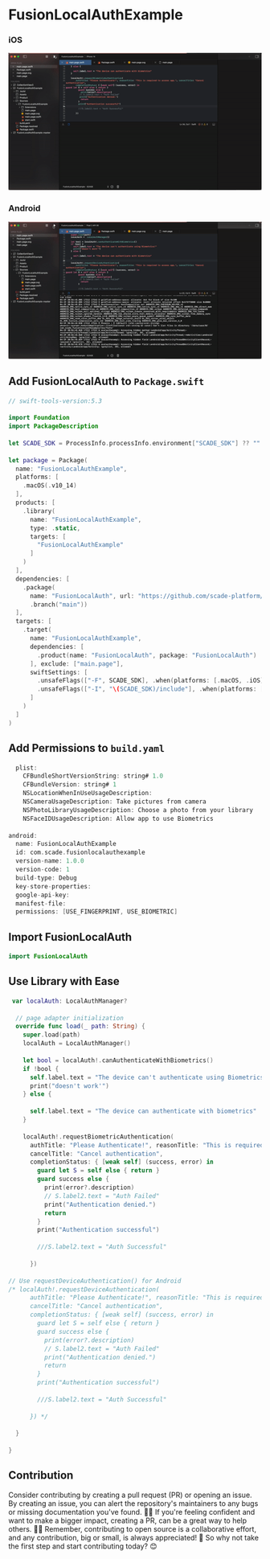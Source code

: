# FusionLocalAuthExample


### iOS
![ios_localauth](/screenshots/ios_localauth.gif) 


### Android
![android_localauath](/screenshots/android_localauth.gif) 


## Add FusionLocalAuth to `Package.swift`

```swift
// swift-tools-version:5.3

import Foundation
import PackageDescription

let SCADE_SDK = ProcessInfo.processInfo.environment["SCADE_SDK"] ?? ""

let package = Package(
  name: "FusionLocalAuthExample",
  platforms: [
    .macOS(.v10_14)
  ],
  products: [
    .library(
      name: "FusionLocalAuthExample",
      type: .static,
      targets: [
        "FusionLocalAuthExample"
      ]
    )
  ],
  dependencies: [
    .package(
      name: "FusionLocalAuth", url: "https://github.com/scade-platform/FusionLocalAuth.git",
      .branch("main"))
  ],
  targets: [
    .target(
      name: "FusionLocalAuthExample",
      dependencies: [
        .product(name: "FusionLocalAuth", package: "FusionLocalAuth")
      ], exclude: ["main.page"],
      swiftSettings: [
        .unsafeFlags(["-F", SCADE_SDK], .when(platforms: [.macOS, .iOS])),
        .unsafeFlags(["-I", "\(SCADE_SDK)/include"], .when(platforms: [.android])),
      ]
    )
  ]
)


```


## Add Permissions to `build.yaml`

```swift
  plist:
    CFBundleShortVersionString: string# 1.0
    CFBundleVersion: string# 1
    NSLocationWhenInUseUsageDescription:
    NSCameraUsageDescription: Take pictures from camera
    NSPhotoLibraryUsageDescription: Choose a photo from your library
    NSFaceIDUsageDescription: Allow app to use Biometrics

android:
  name: FusionLocalAuthExample
  id: com.scade.fusionlocalauthexample
  version-name: 1.0.0
  version-code: 1
  build-type: Debug
  key-store-properties:
  google-api-key:
  manifest-file:
  permissions: [USE_FINGERPRINT, USE_BIOMETRIC]


```


## Import FusionLocalAuth

```swift
import FusionLocalAuth
```

## Use Library with Ease

```Swift
 var localAuth: LocalAuthManager?

  // page adapter initialization
  override func load(_ path: String) {
    super.load(path)
    localAuth = LocalAuthManager()

    let bool = localAuth!.canAuthenticateWithBiometrics()
    if !bool {
      self.label.text = "The device can't authenticate using Biometrics!"
      print("doesn't work'")
    } else {

      self.label.text = "The device can authenticate with biometrics"
    }

    localAuth!.requestBiometricAuthentication( 
      authTitle: "Please Authenticate!", reasonTitle: "This is required to access app.",
      cancelTitle: "Cancel authentication",
      completionStatus: { [weak self] (success, error) in
        guard let S = self else { return }
        guard success else {
          print(error?.description)
          // S.label2.text = "Auth Failed"
          print("Authentication denied.")
          return
        }
        print("Authentication successful")

        ///S.label2.text = "Auth Successful"

      })

// Use requestDeviceAuthentication() for Android
/* localAuth!.requestDeviceAuthentication( 
      authTitle: "Please Authenticate!", reasonTitle: "This is required to access app.",
      cancelTitle: "Cancel authentication",
      completionStatus: { [weak self] (success, error) in
        guard let S = self else { return }
        guard success else {
          print(error?.description)
          // S.label2.text = "Auth Failed"
          print("Authentication denied.")
          return
        }
        print("Authentication successful")

        ///S.label2.text = "Auth Successful"

      }) */

  }

}


```



## Contribution
<p>Consider contributing by creating a pull request (PR) or opening an issue. By creating an issue, you can alert the repository's maintainers to any bugs or missing documentation you've found. 🐛📝 If you're feeling confident and want to make a bigger impact, creating a PR, can be a great way to help others. 📖💡 Remember, contributing to open source is a collaborative effort, and any contribution, big or small, is always appreciated! 🙌 So why not take the first step and start contributing today? 😊</p>
